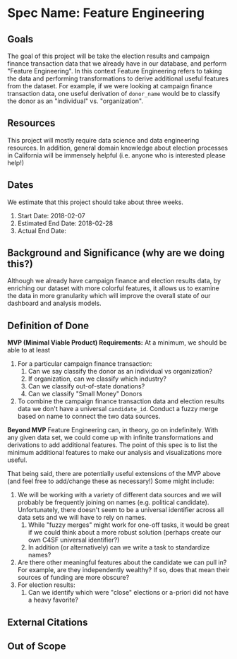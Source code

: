# Spec Name: Feature Engineering

## Goals
The goal of this project will be take the election results and campaign finance transaction data that we already have in our database, and perform "Feature Engineering". In this context Feature Engineering refers to taking the data and performing transformations to derive additional useful features from the dataset. For example, if we were looking at campaign finance transaction data, one useful derivation of `donor_name` would be to classify the donor as an "individual" vs. "organization".

## Resources
This project will mostly require data science and data engineering resources. In addition, general domain knowledge about election processes in California will be immensely helpful (i.e. anyone who is interested please help!) 

## Dates
We estimate that this project should take about three weeks.

1. Start Date: 2018-02-07
2. Estimated End Date: 2018-02-28
3. Actual End Date: 

## Background and Significance (why are we doing this?)
Although we already have campaign finance and election results data, by enriching our dataset with more colorful features, it allows us to examine the data in more granularity which will improve the overall state of our dashboard and analysis models.

## Definition of Done

**MVP (Minimal Viable Product) Requirements:**
At a minimum, we should be able to at least 

1. For a particular campaign finance transaction:
    1. Can we say classify the donor as an individual vs organization?
    2. If organization, can we classify which industry?
    3. Can we classify out-of-state donations?
    4. Can we classify "Small Money" Donors
2. To combine the campaign finance transaction data and election results data we don't have a universal `candidate_id`. Conduct a fuzzy merge based on name to connect the two data sources.

**Beyond MVP**
Feature Engineering can, in theory, go on indefinitely. With any given data set, we could come up with infinite transformations and derivations to add additional features. The point of this spec is to list the minimum additional features to make our analysis and visualizations more useful.

That being said, there are potentially useful extensions of the MVP above (and feel free to add/change these as necessary!) Some might include:

1. We will be working with a variety of different data sources and we will probably be frequently joining on names (e.g. political candidate). Unfortunately, there doesn't seem to be a universal identifier across all data sets and we will have to rely on names.
    1. While "fuzzy merges" might work for one-off tasks, it would be great if we could think about a more robust solution (perhaps create our own C4SF universal identifier?)
    2. In addition (or alternatively) can we write a task to standardize names?
2. Are there other meaningful features about the candidate we can pull in? For example, are they independently wealthy? If so, does that mean their sources of funding are more obscure?
3. For election results:
    1. Can we identify which were "close" elections or a-priori did not have a heavy favorite?

## External Citations

## Out of Scope
